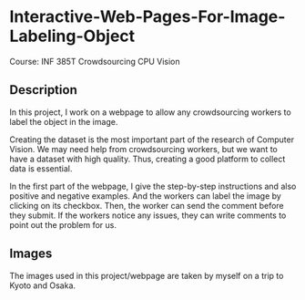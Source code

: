 # Interactive-Web-Pages-For-Image-Labeling-Object

Course: INF 385T Crowdsourcing CPU Vision

## Description

In this project, I work on a webpage to allow any crowdsourcing workers to label the object in the image.

Creating the dataset is the most important part of the research of Computer Vision. We may need help from crowdsourcing workers, but we want to have a dataset with high quality. Thus, creating a good platform to collect data is essential.

In the first part of the webpage, I give the step-by-step instructions and also positive and negative examples. And the workers can label the image by clicking on its checkbox. Then, the worker can send the comment before they submit. If the workers notice any issues, they can write comments to point out the problem for us.

## Images

The images used in this project/webpage are taken by myself on a trip to Kyoto and Osaka.
